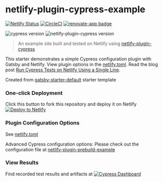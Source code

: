 # netlify-plugin-cypress-example
[![Netlify Status](https://api.netlify.com/api/v1/badges/5dc09d11-2eef-4aec-8001-79fdf070c683/deploy-status)](https://app.netlify.com/sites/netlify-plugin-cypress-example/deploys) [![CircleCI](https://circleci.com/gh/cypress-io/netlify-plugin-cypress-example/tree/master.svg?style=svg)](https://circleci.com/gh/cypress-io/netlify-plugin-cypress-example/tree/master) [![renovate-app badge][renovate-badge]][renovate-app]

![cypress version](https://img.shields.io/badge/cypress-6.9.1-brightgreen) ![netlify-plugin-cypress version](https://img.shields.io/badge/netlify--plugin--cypress-2.2.0-brightgreen)
> An example site built and tested on Netlify using [netlify-plugin-cypress](https://github.com/cypress-io/netlify-plugin-cypress)

This starter demonstrates a simple Cypress configuration plugin with Gatsby and Netlify. View plugin options in the [netlify.toml](netlify.toml). Read the blog post [Run Cypress Tests on Netlify Using a Single Line](https://www.cypress.io/blog/2020/03/30/run-cypress-tests-on-netlify-using-a-single-line/).

Created from [gatsby-starter-default](https://www.gatsbyjs.org/starters/gatsbyjs/gatsby-starter-default/) starter template

### One-click Deployment
Click this button to fork this repository and deploy it on Netlify [![Deploy to Netlify](https://www.netlify.com/img/deploy/button.svg)](https://app.netlify.com/start/deploy?repository=https://github.com/cypress-io/netlify-plugin-cypress-example)

### Plugin Configuration Options
See [netlify.toml](netlify.toml)

Advanced Cypress configuration options: Please check out the configuration file at [netlify-plugin-prebuild-example](https://github.com/cypress-io/netlify-plugin-cypress-example/blob/master/netlify.toml)

### View Results
Find recorded test results and artifacts at [![Cypress Dashboard](https://img.shields.io/badge/cypress-dashboard-brightgreen.svg)](https://dashboard.cypress.io/#/projects/ih9cap/runs)

[renovate-badge]: https://img.shields.io/badge/renovate-app-blue.svg
[renovate-app]: https://renovateapp.com/
